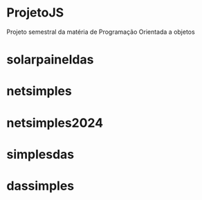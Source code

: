 # ProjetoJS
Projeto semestral da matéria de Programação Orientada a objetos
# solarpaineldas
# netsimples
# netsimples2024
# simplesdas
# dassimples
